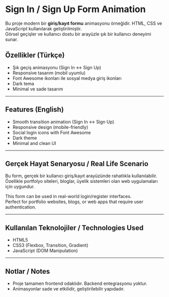 #  Sign In / Sign Up Form Animation

Bu proje modern bir **giriş/kayıt formu** animasyonu örneğidir. HTML, CSS ve JavaScript kullanılarak geliştirilmiştir.  
Görsel geçişler ve kullanıcı dostu bir arayüzle şık bir kullanıcı deneyimi sunar.





##  Özellikler (Türkçe)

- Şık geçiş animasyonu (Sign In ↔ Sign Up)
- Responsive tasarım (mobil uyumlu)
- Font Awesome ikonları ile sosyal medya giriş ikonları
- Dark tema
- Minimal ve sade tasarım

---

##  Features (English)

- Smooth transition animation (Sign In ↔ Sign Up)
- Responsive design (mobile-friendly)
- Social login icons with Font Awesome
- Dark theme
- Minimal and clean UI

---

##  Gerçek Hayat Senaryosu / Real Life Scenario

Bu form, gerçek bir kullanıcı giriş/kayıt arayüzünde rahatlıkla kullanılabilir.  
Özellikle portfolyo siteleri, bloglar, üyelik sistemleri olan web uygulamaları için uygundur.

This form can be used in real-world login/register interfaces.  
Perfect for portfolio websites, blogs, or web apps that require user authentication.

---

##  Kullanılan Teknolojiler / Technologies Used

- HTML5
- CSS3 (Flexbox, Transition, Gradient)
- JavaScript (DOM Manipulation)

---

##  Notlar / Notes

- Proje tamamen frontend odaklıdır. Backend entegrasyonu yoktur.
- Animasyonlar sade ve etkilidir, geliştirilebilir yapıdadır.
